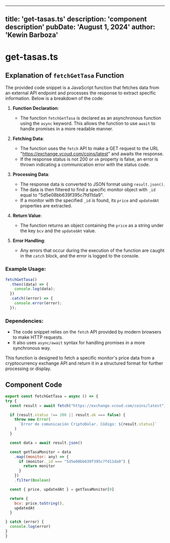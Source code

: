 ---
  title: 'get-tasas.ts'
  description: 'component description'
  pubDate: 'August 1, 2024'
  author: 'Kewin Barboza'
  ---
  
  
  
  # get-tasas.ts
  ## Explanation of `fetchGetTasa` Function

The provided code snippet is a JavaScript function that fetches data from an external API endpoint and processes the response to extract specific information. Below is a breakdown of the code:

1. **Function Declaration**:
   - The function `fetchGetTasa` is declared as an asynchronous function using the `async` keyword. This allows the function to use `await` to handle promises in a more readable manner.

2. **Fetching Data**:
   - The function uses the `fetch` API to make a GET request to the URL "https://exchange.vcoud.com/coins/latest" and awaits the response.
   - If the response status is not 200 or `ok` property is false, an error is thrown indicating a communication error with the status code.

3. **Processing Data**:
   - The response data is converted to JSON format using `result.json()`.
   - The data is then filtered to find a specific monitor object with `_id` equal to "5d5e08bb639f395c7fd11da9".
   - If a monitor with the specified `_id` is found, its `price` and `updatedAt` properties are extracted.

4. **Return Value**:
   - The function returns an object containing the `price` as a string under the key `bcv` and the `updatedAt` value.

5. **Error Handling**:
   - Any errors that occur during the execution of the function are caught in the `catch` block, and the error is logged to the console.

### Example Usage:
```javascript
fetchGetTasa()
  .then((data) => {
    console.log(data);
  })
  .catch((error) => {
    console.error(error);
  });
```

### Dependencies:
- The code snippet relies on the `fetch` API provided by modern browsers to make HTTP requests.
- It also uses `async/await` syntax for handling promises in a more synchronous way.

This function is designed to fetch a specific monitor's price data from a cryptocurrency exchange API and return it in a structured format for further processing or display.
  
  ## Component Code
  ```jsx
  export const fetchGetTasa = async () => {
  try {
    const result = await fetch("https://exchange.vcoud.com/coins/latest")

    if (result.status !== 200 || result.ok === false) {
      throw new Error(
        `Error de comunicación CriptoDolar. Código: ${result.status}`
      )
    }

    const data = await result.json()

    const getTasaMonitor = data
      .map((monitor: any) => {
        if (monitor._id === "5d5e08bb639f395c7fd11da9") {
          return monitor
        }
      })
      .filter(Boolean)

    const { price, updatedAt } = getTasaMonitor[0]

    return {
      bcv: price.toString(),
      updatedAt
    }

  } catch (error) {
    console.log(error)
  }
}
  ```
  